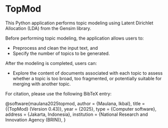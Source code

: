# TopMod
This Python application performs topic modeling using Latent Dirichlet Allocation (LDA) from the Gensim library.

Before performing topic modeling, the application allows users to:
- Preprocess and clean the input text, and
- Specify the number of topics to be generated.

After the modeling is completed, users can:
- Explore the content of documents associated with each topic to assess whether a topic is too broad, too fragmented, or potentially suitable for merging with another topic.

For citation, please use the following BibTeX entry:

@software{maulana2025topmod,
  author       = {Maulana, Ikbal},
  title        = {{TopMod} (Version 0.43)},
  year         = {2025},
  type         = {Computer software},
  address      = {Jakarta, Indonesia},
  institution  = {National Research and Innovation Agency (BRIN)},
}
    
